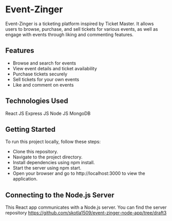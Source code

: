 # Event-Zinger
Event-Zinger is a ticketing platform inspired by Ticket Master. It allows users to browse, purchase, and sell tickets for various events, as well as engage with events through liking and commenting features.

## Features
- Browse and search for events
- View event details and ticket availability
- Purchase tickets securely
- Sell tickets for your own events
- Like and comment on events

## Technologies Used
React JS
Express JS
Node JS
MongoDB

## Getting Started
To run this project locally, follow these steps:
- Clone this repository.
- Navigate to the project directory.
- Install dependencies using npm install.
- Start the server using npm start.
- Open your browser and go to http://localhost:3000 to view the application.

## Connecting to the Node.js Server
This React app communicates with a Node.js server. You can find the server repository https://github.com/skotla1509/event-zinger-node-app/tree/draft3
